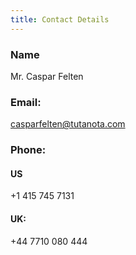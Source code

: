 ```yaml
---
title: Contact Details
---
```

### Name
Mr. Caspar Felten

### Email:
casparfelten@tutanota.com

### Phone:

#### US
+1 415 745 7131

#### UK:
+44 7710 080 444

